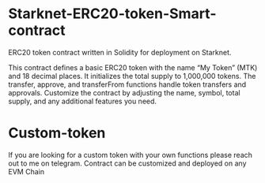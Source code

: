 # Starknet-ERC20-token-Smart-contract
ERC20 token contract written in Solidity for deployment on Starknet. 

This contract defines a basic ERC20 token with the name “My Token” (MTK) and 18 decimal places.
It initializes the total supply to 1,000,000 tokens.
The transfer, approve, and transferFrom functions handle token transfers and approvals.
Customize the contract by adjusting the name, symbol, total supply, and any additional features you need.

#  Custom-token

If you are looking for a custom token with your own functions please reach out to me on telegram. 
Contract can be customized and deployed on any EVM Chain  
